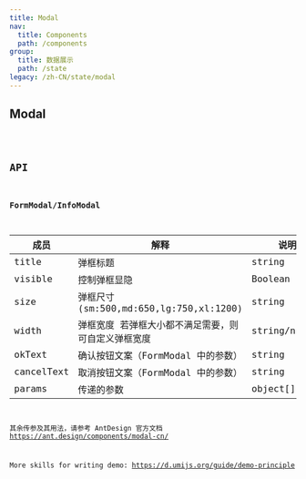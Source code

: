 ```yaml
---
title: Modal
nav:
  title: Components
  path: /components
group:
  title: 数据展示
  path: /state
legacy: /zh-CN/state/modal
---
```


## Modal

<code src="../demos/Modal.jsx"  />

## API

### FormModal/InfoModal

| 成员       | 解释                                                | 说明          | 默认值 |
| ---------- | --------------------------------------------------- | ------------- | ------ |
| title      | 弹框标题                                            | string        | -      |
| visible    | 控制弹框显隐                                        | Boolean       | false  |
| size       | 弹框尺寸(sm:500,md:650,lg:750,xl:1200)              | string        | sm     |
| width      | 弹框宽度 若弹框大小都不满足需要，则可自定义弹框宽度 | string/number | -      |
| okText     | 确认按钮文案（FormModal 中的参数）                  | string        | 提交   |
| cancelText | 取消按钮文案（FormModal 中的参数）                  | string        | 取消   |
| params     | 传递的参数                                          | object[]      | -      |

其余传参及其用法，请参考 AntDesign 官方文档 https://ant.design/components/modal-cn/

More skills for writing demo: https://d.umijs.org/guide/demo-principle
